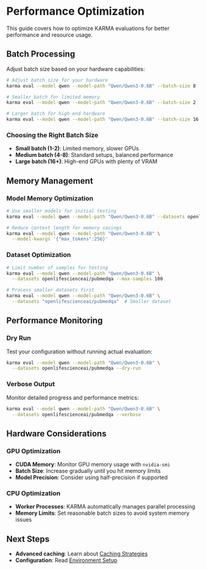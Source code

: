 # Performance Optimization

This guide covers how to optimize KARMA evaluations for better performance and resource usage.

## Batch Processing

Adjust batch size based on your hardware capabilities:

```bash
# Adjust batch size for your hardware
karma eval --model qwen --model-path "Qwen/Qwen3-0.6B" --batch-size 8

# Smaller batch for limited memory
karma eval --model qwen --model-path "Qwen/Qwen3-0.6B" --batch-size 2

# Larger batch for high-end hardware
karma eval --model qwen --model-path "Qwen/Qwen3-0.6B" --batch-size 16
```

### Choosing the Right Batch Size

- **Small batch (1-2)**: Limited memory, slower GPUs
- **Medium batch (4-8)**: Standard setups, balanced performance
- **Large batch (16+)**: High-end GPUs with plenty of VRAM

## Memory Management

### Model Memory Optimization

```bash
# Use smaller models for initial testing
karma eval --model qwen --model-path "Qwen/Qwen3-0.6B" --datasets openlifescienceai/pubmedqa

# Reduce context length for memory savings
karma eval --model qwen --model-path "Qwen/Qwen3-0.6B" \
  --model-kwargs '{"max_tokens":256}'
```

### Dataset Optimization

```bash
# Limit number of samples for testing
karma eval --model qwen --model-path "Qwen/Qwen3-0.6B" \
  --datasets openlifescienceai/pubmedqa --max-samples 100

# Process smaller datasets first
karma eval --model qwen --model-path "Qwen/Qwen3-0.6B" \
  --datasets "openlifescienceai/pubmedqa"  # Smaller dataset
```

## Performance Monitoring

### Dry Run

Test your configuration without running actual evaluation:

```bash
karma eval --model qwen --model-path "Qwen/Qwen3-0.6B" \
  --datasets openlifescienceai/pubmedqa --dry-run
```

### Verbose Output

Monitor detailed progress and performance metrics:

```bash
karma eval --model qwen --model-path "Qwen/Qwen3-0.6B" \
  --datasets openlifescienceai/pubmedqa --verbose
```

## Hardware Considerations

### GPU Optimization

- **CUDA Memory**: Monitor GPU memory usage with `nvidia-smi`
- **Batch Size**: Increase gradually until you hit memory limits
- **Model Precision**: Consider using half-precision if supported

### CPU Optimization

- **Worker Processes**: KARMA automatically manages parallel processing
- **Memory Limits**: Set reasonable batch sizes to avoid system memory issues

## Next Steps

- **Advanced caching**: Learn about [Caching Strategies](../configuration/caching-strategies.md)
- **Configuration**: Read [Environment Setup](../configuration/environment-setup.md)